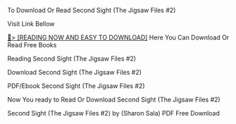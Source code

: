 To Download Or Read Second Sight (The Jigsaw Files #2)

Visit Link Bellow

<a href="https://uk.ebookarea.xyz/?book=B07R5Y6SV9">📖&gt; [READING NOW AND EASY TO DOWNLOAD]</a>
Here You Can Download Or Read Free Books

Reading Second Sight (The Jigsaw Files #2)

Download Second Sight (The Jigsaw Files #2)

PDF/Ebook Second Sight (The Jigsaw Files #2)

Now You ready to Read Or Download Second Sight (The Jigsaw Files #2)

Second Sight (The Jigsaw Files #2) by (Sharon Sala) PDF Free Download
